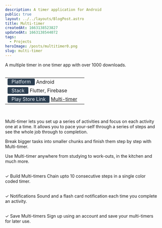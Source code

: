 ```yaml
---
description: A timer application for Android
public: true
layout: ../../layouts/BlogPost.astro
title: Multi-timer
createdAt: 1663138523827
updatedAt: 1663138544072
tags:
  - Projects
heroImage: /posts/multitimer0.png
slug: multi-timer
---
```


<style>
    #badge {
        box-sizing: border-box;
        display: inline-block;
        
        color: #F0F8FF;

        border-radius: 0.2rem; 
        text-align: center;

        font-size: 1rem;
        font-weight: 400;
        padding: 0.05rem 0.8rem 0.1rem;
        line-height: inherit;
        background-color: #2c3e50;
    
    }
    

</style>

[play store link]: https://play.google.com/store/apps/details?id=com.multitimer.steptimer_product

A multiple timer in one timer app with over 1000 downloads.
<br/><br/>

|                                                                        |     |
| ---------------------------------------------------------------------- | --- |
| <span id='badge'>Platform</span> Android                               |
| <span id='badge'>Stack</span> Flutter, Firebase                        |
| <span id='badge'>Play Store Link</span> [Multi-timer][play store link] |

<br>

Multi-timer lets you set up a series of activities and focus on each activity one at a time. It allows you to pace your-self through a series of steps and see the whole job through to completion.

Break bigger tasks into smaller chunks and finish them step by step with Multi-timer.

Use Multi-timer anywhere from studying to work-outs, in the kitchen and much more.
<br/><br/>

✓ Build Multi-timers
Chain upto 10 consecutive steps in a single color coded timer.
<br/><br/>

✓ Notifications
Sound and a flash card notification each time you complete an activity.
<br/><br/>

✓ Save Multi-timers
Sign up using an account and save your multi-timers for later use.
<br/><br/>

